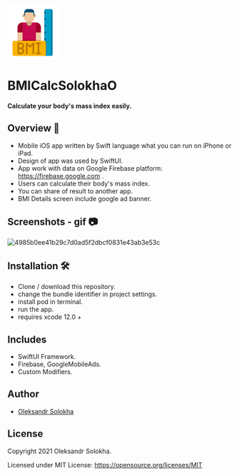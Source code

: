 <p float="left">
 <img src ="/BMICalcSolokhaO/Assets.xcassets/AppIcon.appiconset/120.png"  />      
 </p>

# BMICalcSolokhaO

#### Calculate your body's mass index easily.

## Overview 💬
- Mobile iOS app written by Swift language what you can run on iPhone or iPad.<br/>
- Design of app was used by SwiftUI.<br/>
- App work with data on Google Firebase platform: https://firebase.google.com .<br/>
- Users can calculate their body's mass index. <br/> 
- You can share of result to another app.<br/>
- BMI Details screen include google ad banner.<br/>

## Screenshots - gif 📷
![4985b0ee41b29c7d0ad5f2dbcf0831e43ab3e53c](https://user-images.githubusercontent.com/15982074/136063971-9b863c78-1bde-45a0-8a32-2f14034a6e8b.gif)

## Installation 🛠
 - Clone / download this repository.
 - change the bundle identifier in project settings.
 - install pod in terminal.
 - run the app.
 - requires xcode 12.0 +
  
## Includes
- SwiftUI Framework.
- Firebase, GoogleMobileAds. 
- Custom Modifiers.

## Author
* [Oleksandr Solokha](https://github.com/solokha-o)

## License

 Copyright 2021 Oleksandr Solokha.

 Licensed under MIT License: https://opensource.org/licenses/MIT
